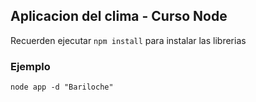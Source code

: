 ## Aplicacion del clima - Curso Node ##

Recuerden ejecutar ```npm install``` para instalar las librerias

### Ejemplo
```
node app -d "Bariloche"
```
